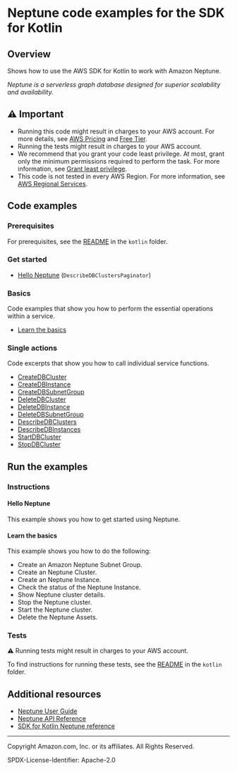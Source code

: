 # Neptune code examples for the SDK for Kotlin

## Overview

Shows how to use the AWS SDK for Kotlin to work with Amazon Neptune.

<!--custom.overview.start-->
<!--custom.overview.end-->

_Neptune is a serverless graph database designed for superior scalability and availability._

## ⚠ Important

* Running this code might result in charges to your AWS account. For more details, see [AWS Pricing](https://aws.amazon.com/pricing/) and [Free Tier](https://aws.amazon.com/free/).
* Running the tests might result in charges to your AWS account.
* We recommend that you grant your code least privilege. At most, grant only the minimum permissions required to perform the task. For more information, see [Grant least privilege](https://docs.aws.amazon.com/IAM/latest/UserGuide/best-practices.html#grant-least-privilege).
* This code is not tested in every AWS Region. For more information, see [AWS Regional Services](https://aws.amazon.com/about-aws/global-infrastructure/regional-product-services).

<!--custom.important.start-->
<!--custom.important.end-->

## Code examples

### Prerequisites

For prerequisites, see the [README](../../README.md#Prerequisites) in the `kotlin` folder.


<!--custom.prerequisites.start-->
<!--custom.prerequisites.end-->

### Get started

- [Hello Neptune](src/main/java/com/example/neptune/scenerio/HelloNeptune.kt#L9) (`DescribeDBClustersPaginator`)


### Basics

Code examples that show you how to perform the essential operations within a service.

- [Learn the basics](src/main/java/com/example/neptune/scenerio/NeptuneScenario.kt)


### Single actions

Code excerpts that show you how to call individual service functions.

- [CreateDBCluster](src/main/java/com/example/neptune/scenerio/NeptuneScenario.kt#L482)
- [CreateDBInstance](src/main/java/com/example/neptune/scenerio/NeptuneScenario.kt#L455)
- [CreateDBSubnetGroup](src/main/java/com/example/neptune/scenerio/NeptuneScenario.kt#L508)
- [DeleteDBCluster](src/main/java/com/example/neptune/scenerio/NeptuneScenario.kt#L187)
- [DeleteDBInstance](src/main/java/com/example/neptune/scenerio/NeptuneScenario.kt#L254)
- [DeleteDBSubnetGroup](src/main/java/com/example/neptune/scenerio/NeptuneScenario.kt#L168)
- [DescribeDBClusters](src/main/java/com/example/neptune/scenerio/NeptuneScenario.kt#L367)
- [DescribeDBInstances](src/main/java/com/example/neptune/scenerio/NeptuneScenario.kt#L404)
- [StartDBCluster](src/main/java/com/example/neptune/scenerio/NeptuneScenario.kt#L331)
- [StopDBCluster](src/main/java/com/example/neptune/scenerio/NeptuneScenario.kt#L349)


<!--custom.examples.start-->
<!--custom.examples.end-->

## Run the examples

### Instructions


<!--custom.instructions.start-->
<!--custom.instructions.end-->

#### Hello Neptune

This example shows you how to get started using Neptune.


#### Learn the basics

This example shows you how to do the following:

- Create an Amazon Neptune Subnet Group.
- Create an Neptune Cluster.
- Create an Neptune Instance.
- Check the status of the Neptune Instance.
- Show Neptune cluster details.
- Stop the Neptune cluster.
- Start the Neptune cluster.
- Delete the Neptune Assets.

<!--custom.basic_prereqs.neptune_Scenario.start-->
<!--custom.basic_prereqs.neptune_Scenario.end-->


<!--custom.basics.neptune_Scenario.start-->
<!--custom.basics.neptune_Scenario.end-->


### Tests

⚠ Running tests might result in charges to your AWS account.


To find instructions for running these tests, see the [README](../../README.md#Tests)
in the `kotlin` folder.



<!--custom.tests.start-->
<!--custom.tests.end-->

## Additional resources

- [Neptune User Guide](https://docs.aws.amazon.com/neptune/latest/userguide/intro.html)
- [Neptune API Reference](https://docs.aws.amazon.com/neptune/latest/apiref/Welcome.html)
- [SDK for Kotlin Neptune reference](https://sdk.amazonaws.com/kotlin/api/latest/dynamodb/index.html)

<!--custom.resources.start-->
<!--custom.resources.end-->

---

Copyright Amazon.com, Inc. or its affiliates. All Rights Reserved.

SPDX-License-Identifier: Apache-2.0

